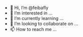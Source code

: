 - 👋 Hi, I’m @feibafly
- 👀 I’m interested in ...
- 🌱 I’m currently learning ...
- 💞️ I’m looking to collaborate on ...
- 📫 How to reach me ...

<!---
feibafly/feibafly is a ✨ special ✨ repository because its `README.md` (this file) appears on your GitHub profile.
You can click the Preview link to take a look at your changes.
--->
